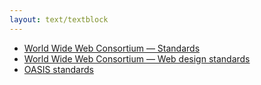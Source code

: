 ```yaml
---
layout: text/textblock
---
```

- [World Wide Web Consortium — Standards](https://www.w3.org/standards/)
- [World Wide Web Consortium — Web design standards](https://www.w3.org/standards/webdesign/)
- [OASIS standards](https://www.oasis-open.org/standards)
